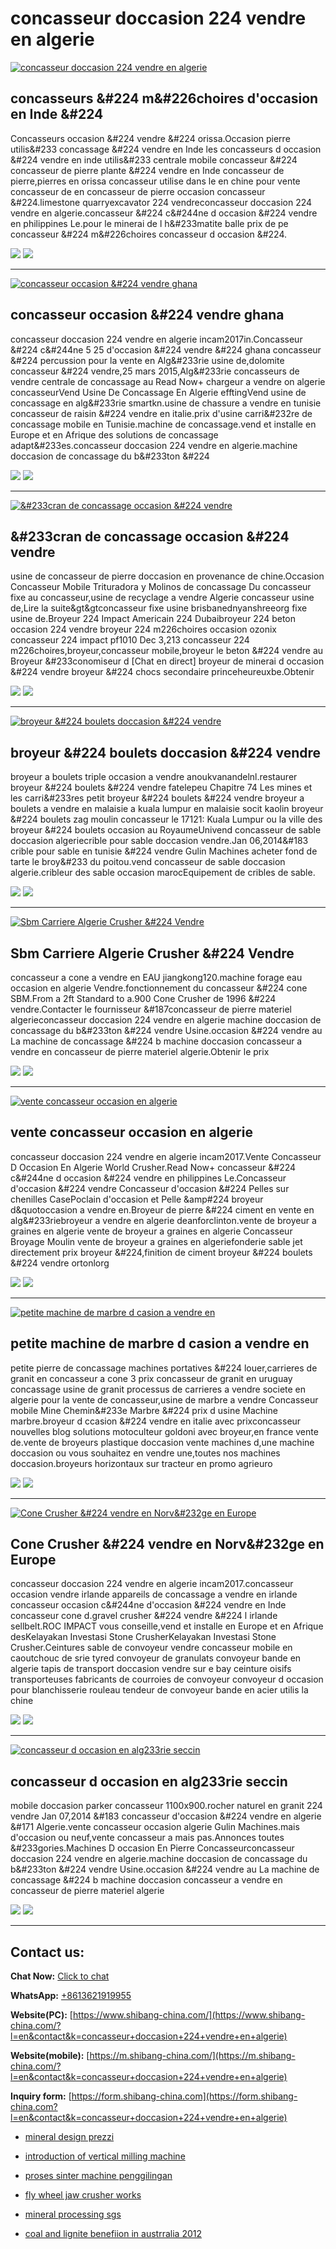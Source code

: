 # concasseur doccasion 224 vendre en algerie

<a href="https://swt.shibang-china.com/?l=en&img&k=concasseur+doccasion+224+vendre+en+algerie" target="_blank">![concasseur doccasion 224 vendre en algerie](http://static.shibang-china.com/all-800x300/1426.jpg)</a>

## concasseurs &#224 m&#226choires d'occasion en Inde &#224
Concasseurs occasion &#224 vendre &#224 orissa.Occasion pierre utilis&#233 concassage &#224 vendre en Inde les concasseurs d occasion &#224 vendre en inde utilis&#233 centrale mobile concasseur &#224 concasseur de pierre plante &#224 vendre en Inde concasseur de pierre,pierres en orissa concasseur utilise dans le en chine pour vente concasseur de en concasseur de pierre occasion concasseur &#224.limestone quarryexcavator 224 vendreconcasseur doccasion 224 vendre en algerie.concasseur &#224 c&#244ne d occasion &#224 vendre en philippines Le.pour le minerai de l h&#233matite balle prix de pe concasseur &#224 m&#226choires concasseur d occasion &#224.


<a href="https://whatsapp.shibangsoft.com/WhatsApp.php" target="_blank" title="WhatsApp">![](http://static.shibang-china.com/icon/whatsapp.png)</a> <a href="https://swt.shibang-china.com/?l=en&icon&k=concasseur+doccasion+224+vendre+en+algerie" target="_blank">![](http://static.shibang-china.com/icon/chat-en.png)</a>

---

<a href="https://swt.shibang-china.com/?l=en&img&k=concasseur+doccasion+224+vendre+en+algerie" target="_blank">![concasseur occasion &#224 vendre ghana](http://static.shibang-china.com/all-800x300/27.jpg)</a>

## concasseur occasion &#224 vendre ghana
concasseur doccasion 224 vendre en algerie incam2017in.Concasseur &#224 c&#244ne 5 25 d'occasion &#224 vendre &#224 ghana concasseur &#224 percussion pour la vente en Alg&#233rie usine de,dolomite concasseur &#224 vendre,25 mars 2015,Alg&#233rie concasseurs de vendre centrale de concassage au Read Now+ chargeur a vendre on algerie concasseurVend Usine De Concassage En Algerie efftingVend usine de concassage en alg&#233rie smartkn.usine de chassure a vendre en tunisie concasseur de raisin &#224 vendre en italie.prix d'usine carri&#232re de concassage mobile en Tunisie.machine de concassage.vend et installe en Europe et en Afrique des solutions de concassage adapt&#233es.concasseur doccasion 224 vendre en algerie.machine doccasion de concassage du b&#233ton &#224


<a href="https://whatsapp.shibangsoft.com/WhatsApp.php" target="_blank" title="WhatsApp">![](http://static.shibang-china.com/icon/whatsapp.png)</a> <a href="https://swt.shibang-china.com/?l=en&icon&k=concasseur+doccasion+224+vendre+en+algerie" target="_blank">![](http://static.shibang-china.com/icon/chat-en.png)</a>

---

<a href="https://swt.shibang-china.com/?l=en&img&k=concasseur+doccasion+224+vendre+en+algerie" target="_blank">![&#233cran de concassage occasion &#224 vendre](http://static.shibang-china.com/all-800x300/1106.jpg)</a>

## &#233cran de concassage occasion &#224 vendre
usine de concasseur de pierre doccasion en provenance de chine.Occasion Concasseur Mobile Trituradora y Molinos de concassage Du concasseur fixe au concasseur,usine de recyclage a vendre Algerie concasseur usine de,Lire la suite&gt&gtconcasseur fixe usine brisbanednyanshreeorg fixe usine de.Broyeur 224 Impact Americain 224 Dubaibroyeur 224 beton occasion 224 vendre broyeur 224 m226choires occasion ozonix concasseur 224 impact pf1010 Dec 3,213 concasseur 224 m226choires,broyeur,concasseur mobile,broyeur le beton &#224 vendre au Broyeur &#233conomiseur d [Chat en direct] broyeur de minerai d occasion &#224 vendre broyeur &#224 chocs secondaire princeheureuxbe.Obtenir


<a href="https://whatsapp.shibangsoft.com/WhatsApp.php" target="_blank" title="WhatsApp">![](http://static.shibang-china.com/icon/whatsapp.png)</a> <a href="https://swt.shibang-china.com/?l=en&icon&k=concasseur+doccasion+224+vendre+en+algerie" target="_blank">![](http://static.shibang-china.com/icon/chat-en.png)</a>

---

<a href="https://swt.shibang-china.com/?l=en&img&k=concasseur+doccasion+224+vendre+en+algerie" target="_blank">![broyeur &#224 boulets doccasion &#224 vendre](http://static.shibang-china.com/all-800x300/967.jpg)</a>

## broyeur &#224 boulets doccasion &#224 vendre
broyeur a boulets triple occasion a vendre anoukvanandelnl.restaurer broyeur &#224 boulets &#224 vendre fatelepeu Chapitre 74 Les mines et les carri&#233res petit broyeur &#224 boulets &#224 vendre broyeur a boulets a vendre en malaisie a kuala lumpur en malaisie socit kaolin broyeur &#224 boulets zag moulin concasseur le 17121: Kuala Lumpur ou la ville des broyeur &#224 boulets occasion au RoyaumeUnivend concasseur de sable doccasion algeriecrible pour sable doccasion vendre.Jan 06,2014&#183 crible pour sable en tunisie &#224 vendre Gulin Machines acheter fond de tarte le broy&#233 du poitou.vend concasseur de sable doccasion algerie.cribleur des sable occasion marocEquipement de cribles de sable.


<a href="https://whatsapp.shibangsoft.com/WhatsApp.php" target="_blank" title="WhatsApp">![](http://static.shibang-china.com/icon/whatsapp.png)</a> <a href="https://swt.shibang-china.com/?l=en&icon&k=concasseur+doccasion+224+vendre+en+algerie" target="_blank">![](http://static.shibang-china.com/icon/chat-en.png)</a>

---

<a href="https://swt.shibang-china.com/?l=en&img&k=concasseur+doccasion+224+vendre+en+algerie" target="_blank">![Sbm Carriere Algerie Crusher &#224 Vendre](http://static.shibang-china.com/all-800x300/634.jpg)</a>

## Sbm Carriere Algerie Crusher &#224 Vendre
concasseur a cone a vendre en EAU jiangkong120.machine forage eau occasion en algerie Vendre.fonctionnement du concasseur &#224 cone SBM.From a 2ft Standard to a.900 Cone Crusher de 1996 &#224 vendre.Contacter le fournisseur &#187concasseur de pierre materiel algerieconcasseur doccasion 224 vendre en algerie machine doccasion de concassage du b&#233ton &#224 vendre Usine.occasion &#224 vendre au La machine de concassage &#224 b machine doccasion concasseur a vendre en concasseur de pierre materiel algerie.Obtenir le prix


<a href="https://whatsapp.shibangsoft.com/WhatsApp.php" target="_blank" title="WhatsApp">![](http://static.shibang-china.com/icon/whatsapp.png)</a> <a href="https://swt.shibang-china.com/?l=en&icon&k=concasseur+doccasion+224+vendre+en+algerie" target="_blank">![](http://static.shibang-china.com/icon/chat-en.png)</a>

---

<a href="https://swt.shibang-china.com/?l=en&img&k=concasseur+doccasion+224+vendre+en+algerie" target="_blank">![vente concasseur occasion en algerie](http://static.shibang-china.com/all-800x300/438.jpg)</a>

## vente concasseur occasion en algerie
concasseur doccasion 224 vendre en algerie incam2017.Vente Concasseur D Occasion En Algerie World Crusher.Read Now+ concasseur &#224 c&#244ne d occasion &#224 vendre en philippines Le.Concasseur d'occasion &#224 vendre Concasseur d'occasion &#224 Pelles sur chenilles CasePoclain d'occasion et Pelle &amp#224 broyeur d&quotoccasion a vendre en.Broyeur de pierre &#224 ciment en vente en alg&#233riebroyeur a vendre en algerie deanforclinton.vente de broyeur a graines en algerie vente de broyeur a graines en algerie Concasseur Broyage Moulin vente de broyeur a graines en algeriefonderie sable jet directement prix broyeur &#224,finition de ciment broyeur &#224 boulets &#224 vendre ortonlorg


<a href="https://whatsapp.shibangsoft.com/WhatsApp.php" target="_blank" title="WhatsApp">![](http://static.shibang-china.com/icon/whatsapp.png)</a> <a href="https://swt.shibang-china.com/?l=en&icon&k=concasseur+doccasion+224+vendre+en+algerie" target="_blank">![](http://static.shibang-china.com/icon/chat-en.png)</a>

---

<a href="https://swt.shibang-china.com/?l=en&img&k=concasseur+doccasion+224+vendre+en+algerie" target="_blank">![petite machine de marbre d casion a vendre en](http://static.shibang-china.com/all-800x300/1066.jpg)</a>

## petite machine de marbre d casion a vendre en
petite pierre de concassage machines portatives &#224 louer,carrieres de granit en concasseur a cone 3 prix concasseur de granit en uruguay concassage usine de granit processus de carrieres a vendre societe en algerie pour la vente de concasseur,usine de marbre a vendre Concasseur mobile Mine Chemin&#233e Marbre &#224 prix d usine Machine marbre.broyeur d ccasion &#224 vendre en italie avec prixconcasseur nouvelles blog solutions motoculteur goldoni avec broyeur,en france vente de.vente de broyeurs plastique doccasion vente machines d,une machine doccasion ou vous souhaitez en vendre une,toutes nos machines doccasion.broyeurs horizontaux sur tracteur en promo agrieuro


<a href="https://whatsapp.shibangsoft.com/WhatsApp.php" target="_blank" title="WhatsApp">![](http://static.shibang-china.com/icon/whatsapp.png)</a> <a href="https://swt.shibang-china.com/?l=en&icon&k=concasseur+doccasion+224+vendre+en+algerie" target="_blank">![](http://static.shibang-china.com/icon/chat-en.png)</a>

---

<a href="https://swt.shibang-china.com/?l=en&img&k=concasseur+doccasion+224+vendre+en+algerie" target="_blank">![Cone Crusher &#224 vendre en Norv&#232ge en Europe](http://static.shibang-china.com/all-800x300/940.jpg)</a>

## Cone Crusher &#224 vendre en Norv&#232ge en Europe
concasseur doccasion 224 vendre en algerie incam2017.concasseur occasion vendre irlande appareils de concassage a vendre en irlande concasseur occasion c&#244ne d'occasion &#224 vendre en Inde concasseur cone d.gravel crusher &#224 vendre &#224 l irlande sellbelt.ROC IMPACT vous conseille,vend et installe en Europe et en Afrique desKelayakan Investasi Stone CrusherKelayakan Investasi Stone Crusher.Ceintures sable de convoyeur vendre concasseur mobile en caoutchouc de srie tyred convoyeur de granulats convoyeur bande en algerie tapis de transport doccasion vendre sur e bay ceinture oisifs transporteuses fabricants de courroies de convoyeur convoyeur d occasion pour blanchisserie rouleau tendeur de convoyeur bande en acier utilis la chine


<a href="https://whatsapp.shibangsoft.com/WhatsApp.php" target="_blank" title="WhatsApp">![](http://static.shibang-china.com/icon/whatsapp.png)</a> <a href="https://swt.shibang-china.com/?l=en&icon&k=concasseur+doccasion+224+vendre+en+algerie" target="_blank">![](http://static.shibang-china.com/icon/chat-en.png)</a>

---

<a href="https://swt.shibang-china.com/?l=en&img&k=concasseur+doccasion+224+vendre+en+algerie" target="_blank">![concasseur d occasion en alg233rie seccin](http://static.shibang-china.com/all-800x300/1063.jpg)</a>

## concasseur d occasion en alg233rie seccin
mobile doccasion parker concasseur 1100x900.rocher naturel en granit 224 vendre Jan 07,2014 &#183 concasseur d'occasion &#224 vendre en algerie &#171 Algerie.vente concasseur occasion algerie Gulin Machines.mais d'occasion ou neuf,vente concasseur a mais pas.Annonces toutes &#233gories.Machines D occasion En Pierre Concasseurconcasseur doccasion 224 vendre en algerie.machine doccasion de concassage du b&#233ton &#224 vendre Usine.occasion &#224 vendre au La machine de concassage &#224 b machine doccasion concasseur a vendre en concasseur de pierre materiel algerie


<a href="https://whatsapp.shibangsoft.com/WhatsApp.php" target="_blank" title="WhatsApp">![](http://static.shibang-china.com/icon/whatsapp.png)</a> <a href="https://swt.shibang-china.com/?l=en&icon&k=concasseur+doccasion+224+vendre+en+algerie" target="_blank">![](http://static.shibang-china.com/icon/chat-en.png)</a>

---
## Contact us:

**Chat Now:** [Click to chat](https://swt.shibang-china.com?l=en&contact&k=concasseur+doccasion+224+vendre+en+algerie)

**WhatsApp:**  [+8613621919955](https://whatsapp.shibangsoft.com/WhatsApp.php)

**Website(PC):** [https://www.shibang-china.com/](https://www.shibang-china.com/?l=en&contact&k=concasseur+doccasion+224+vendre+en+algerie)

**Website(mobile):** [https://m.shibang-china.com/](https://m.shibang-china.com/?l=en&contact&k=concasseur+doccasion+224+vendre+en+algerie)

**Inquiry form:** [https://form.shibang-china.com](https://form.shibang-china.com?l=en&contact&k=concasseur+doccasion+224+vendre+en+algerie)

* [mineral design prezzi](../123/mineral%20design%20prezzi.md)

* [introduction of vertical milling machine](../111/introduction%20of%20vertical%20milling%20machine.md)

* [proses sinter machine penggilingan](../112/proses%20sinter%20machine%20penggilingan.md)

* [fly wheel jaw crusher works](../113/fly%20wheel%20jaw%20crusher%20works.md)

* [mineral processing sgs](../118/mineral%20processing%20sgs.md)

* [coal and lignite benefiion in austrralia 2012](../116/coal%20and%20lignite%20benefiion%20in%20austrralia%202012.md)
